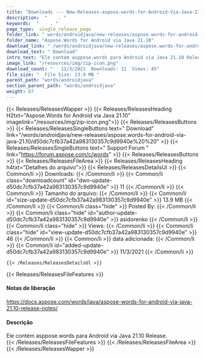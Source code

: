 ```yaml
---
title: "Downloads --- New-Releases-aspose.words-for-Android-Via-Java-21.10." 
description:  "    . " 
keywords:  "    . " 
page_type:  single_release_page
folder_link: " words/androidjava/new-releases/aspose.words-for-android-via-java-21.10/"
folder_name: "Aspose.Words for Android via Java 21.10"
download_link: " /words/androidjava/new-releases/aspose.words-for-android-via-java-21.10/d50dc7cfb37a42a983130357c9d9940e"
download_text: " Download"
intro_text: "Ele contém asppose.words para Android via Java 21.10 Release."
image_link: "/resources/img/zip-icon.png"
download_count: "   11/3/2021  Downloads: 11  Views: 45"
file_size: "  File Size: 13.9 MB "
parent_path: "words/androidjava"
section_parent_path: "words/androidjava"
weight: 87
---
```


{{< Releases/ReleasesWapper >}}
  {{< Releases/ReleasesHeading H2txt="Aspose.Words for Android via Java 21.10" imagelink="/resources/img/zip-icon.png">}}
  {{< Releases/ReleasesButtons >}}
    {{< Releases/ReleasesSingleButtons text=" Download" link="/words/androidjava/new-releases/aspose.words-for-android-via-java-21.10/d50dc7cfb37a42a983130357c9d9940e%20%20" >}}
    {{< Releases/ReleasesSingleButtons text=" Support Forum " link="https://forum.aspose.com/c/words" >}}
  {{< Releases/ReleasesButtons >}}
  {{< Releases/ReleasesFileArea >}}
    {{< Releases/ReleasesHeading h4txt="Detalhes do arquivo">}}
    {{< Releases/ReleasesDetailsUl >}}
            {{< Common/li  >}} Downloads: {{< /Common/li >}} 
      {{< Common/li class="downloadcount" id="dwn-update-d50dc7cfb37a42a983130357c9d9940e" >}} 11 {{< /Common/li >}} 
      {{< Common/li  >}} Tamanho do arquivo: {{< /Common/li >}} 
      {{< Common/li id="size-update-d50dc7cfb37a42a983130357c9d9940e" >}} 13.9 MB {{< /Common/li >}} 
      {{< Common/li  class="hide" >}} Posted By: {{< /Common/li >}} 
      {{< Common/li class="hide" id="author-update-d50dc7cfb37a42a983130357c9d9940e" >}} asidorenko {{< /Common/li >}} 
      {{< Common/li class="hide"  >}} Views: {{< /Common/li >}} 
      {{< Common/li class="hide" id="view-update-d50dc7cfb37a42a983130357c9d9940e" >}} 46 {{< /Common/li >}} 
      {{< Common/li  >}} data adicionada: {{< /Common/li >}} 
      {{< Common/li id="added-update-d50dc7cfb37a42a983130357c9d9940e" >}} 11/3/2021 {{< /Common/li >}} 

    {{< /Releases/ReleasesDetailsUl >}}

  {{< Releases/ReleasesFileFeatures >}}
      <h4>Notas de liberação</h4><div><a href="https://docs.aspose.com/words/java/aspose-words-for-android-via-java-21.10-release-notes/">https://docs.aspose.com/words/java/aspose-words-for-android-via-java-21.10-release-notes/</a></div><h4>Descrição</h4><div class="HTMLDescription">Ele contém asppose.words para Android via Java 21.10 Release.</div>
  {{< /Releases/ReleasesFileFeatures >}}
 {{< /Releases/ReleasesFileArea >}}
{{< /Releases/ReleasesWapper >}}



